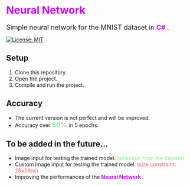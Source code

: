 # <b><font color = "#c800ff">Neural Network </font></b>

<p>
<font size = 4>Simple neural network for the MNIST dataset in <b><font color = "#c800ff"> C# </font></b>.</font>

[![License: MIT](https://img.shields.io/badge/License-MIT-g.svg)](https://opensource.org/licenses/MIT)
</p>

## Setup
1. Clone this repository.
2. Open the project.
3. Compile and run the project.

## Accuracy
- The current version is not perfect and will be improved.
- Accuracy over <b><font color="lightgreen" size=4>80% </font></b> in 5 epochs.

## To be added in the future...
- Image input for testing the trained model. <font color ="lightgreen">(selection from the dataset) </font>
- Custom image input for testing the trained model. <font color="#ff5757">(size constraint: 28x28px) </font>
- Improving the performances of the <b><font color = "#c800ff"> Neural Network </font></b>.